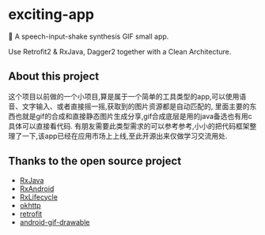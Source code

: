 # exciting-app
🎉 A speech-input-shake synthesis GIF small app.

Use Retrofit2 & RxJava, Dagger2 together with a Clean Architecture.

## About this project
这个项目以前做的一个小项目,算是属于一个简单的工具类型的app,可以使用语音、文字输入、或者直接摇一摇,获取到的图片资源都是自动匹配的, 里面主要的东西也就是gif的合成和直接静态图片生成分享,gif合成底层是用的java备选也有用c 具体可以直接看代码.
有朋友需要此类型需求的可以参考参考,小小的把代码框架整理了一下,该app已经在应用市场上上线,至此开源出来仅做学习交流用处.

## Thanks to the open source project

* [RxJava](https://github.com/ReactiveX/RxJava)
* [RxAndroid](https://github.com/ReactiveX/RxAndroid)
* [RxLifecycle](https://github.com/trello/RxLifecycle)
* [okhttp](https://github.com/square/okhttp)
* [retrofit](https://github.com/square/retrofit)
* [android-gif-drawable](https://github.com/koral--/android-gif-drawable)
